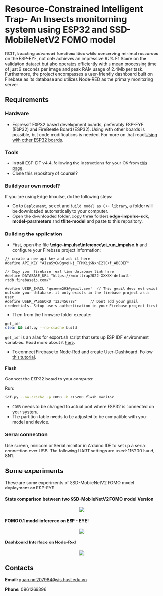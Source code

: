 # Resource-Constrained Intelligent Trap- An Insects monitorning system using ESP32 and SSD-MobileNetV2 FOMO model

RCIT, boasting advanced functionalities while conserving minimal resources on the ESP-EYE, not only achieves an impressive 92% F1 Score on the validation dataset but also operates efficiently with a mean processing time of just 6 seconds per image and peak RAM usage of 2.4Mb per task. Furthermore, the project encompasses a user-friendly dashboard built on Firebase as its database and utilizes Node-RED as the primary monitoring server.

## Requirements

### Hardware

- Espressif ESP32 based development boards, preferably ESP-EYE (ESP32) and FireBeetle Board (ESP32). Using with other boards is possible, but code modifications is needed. For more on that read [Using with other ESP32 boards](https://docs.edgeimpulse.com/docs/development-platforms/officially-supported-mcu-targets/espressif-esp32#using-with-other-esp32-boards).

### Tools
- Install ESP IDF v4.4, following the instructions for your OS from [this page](https://docs.espressif.com/projects/esp-idf/en/v4.4/esp32/get-started/index.html#installation-step-by-step).
- Clone this repository of course!?
  
### Build your own model?
If you are using Edge Impulse, do the following steps:
- Go to ```Deployment```, select and ```build model as C++ library```, a folder will be downloaded automatically to your computer.
- Open the downloaded folder, copy three folders **edge-impulse-sdk**, **model-parameters** and **tflite-model** and paste to this repository.

### Building the application
- First, open the file **\edge-impulse\inference\ei_run_impulse.h** and configure your Firebase project information: 
```
// create a new api key and add it here  
#define API_KEY "AIzaSyCwBgvqH-j_TFMXijSNxnI2lC4f_ABCDEF"

// Copy your firebase real time database link here 
#define DATABASE_URL "https://smarttrap2022-XXXXX-default-rtdb.firebaseio.com/"  

#define USER_EMAIL "quannm293@gmail.com"  // This gmail does not exist outside your database. it only exists in the firebase project as a user
#define USER_PASSWORD "123456788"      // Dont add your gmail credentials. Setup users authentication in your Firebase project first
```

- Then from the firmware folder execute:
```bash
get_idf
clear && idf.py --no-ccache build
```
```get_idf``` is an alias for export.sh script that sets up ESP IDF environment variables. Read more about it [here](https://docs.espressif.com/projects/esp-idf/en/v4.4/esp32/get-started/index.html#step-4-set-up-the-environment-variables).

- To connect Firebase to Node-Red and create User-Dashboard. Follow [this tutorial](https://randomnerdtutorials.com/real-time-storage-firebase-node-red/).

#### Flash

Connect the ESP32 board to your computer.

Run:
   ```bash
   idf.py --no-ccache -p COM3 -b 115200 flash monitor
   ```

- ```COM3``` needs to be changed to actual port where ESP32 is connected on your system.
- The partition table needs to be adjusted to be compatible with your model and device.

### Serial connection

Use screen, minicom or Serial monitor in Arduino IDE to set up a serial connection over USB. The following UART settings are used: 115200 baud, 8N1.

## Some experiments
These are some experiments of SSD-MobileNetV2 FOMO model deployment on ESP-EYE

#### Stats comparison between two SSD-MobileNetV2 FOMO model Version
<p align="center">
  <img src="https://github.com/DeutscherQuan/AutoEntangleV01/assets/109386187/5a74cf23-dd75-4eb9-be80-3d9ceca8d643">
</p>

#### FOMO 0.1 model inference on ESP - EYE!
<p align="center">
  <img src="https://github.com/DeutscherQuan/AutoEntangleV01/assets/109386187/f4e6baaa-ca16-4d27-8470-76fe1165794b">
</p>

#### Dashboard Interface on Node-Red
<p align="center">
  <img src="https://github.com/DeutscherQuan/AutoEntangleV01/assets/109386187/b8988893-7abf-41e6-99f6-32912a402572">
</p>

## Contacts
**Email:** quan.nm207984@sis.hust.edu.vn

**Phone:** 0961266396




